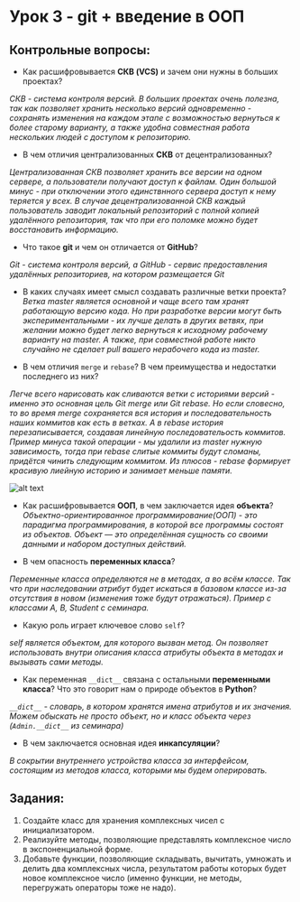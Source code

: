 # Урок 3 - git + введение в ООП
## Контрольные вопросы:
- Как расшифровывается __СКВ (VCS)__ и зачем они нужны 
в больших проектах?

*СКВ - система контроля версий. В больших проектах очень полезна, так как позволяет хранить несколько версий одновременно - сохранять изменения на каждом этапе с возможностью вернуться к более старому варианту, а также удобна совместная работа нескольких людей с доступом к репозиторию.*
- В чем отличия централизованных __СКВ__ от 
децентрализованных?

*Централизованная СКВ позволяет хранить все версии на одном сервере, а пользователи получают доступ к файлам. Один большой минус - при отключении этого единствнного сервера доступ к нему теряется у всех. В случае децентрализованной СКВ каждый пользователь заводит локальный репозиторий с полной копией удалённого репозитория, так что при его поломке можно будет восстановить информацию.*

- Что такое __git__ и чем он отличается от __GitHub__?

*Git - система контроля версий, а GitHub - сервис предоставления удалённых репозиториев, на котором размещается Git*

- В каких случаях имеет смысл создавать различные 
ветки проекта?
*Ветка master является основной и чаще всего там хранят работающую версию кода. Но при разработке версии могут быть экспериментальными - их лучше делать в других ветвях, при желании можно будет легко вернуться к исходному рабочему варианту на master. А также, при совместной работе никто случайно не сделает pull вашего нерабочего кода из master.*

- В чем отличия `merge` и `rebase`? В чем 
преимущества и недостатки последнего из них?

*Легче всего нарисовать как сливаются ветки с историями версий - именно это основная цель Git merge или Git rebase. Но если словесно, то во время merge сохраняется вся история и последовательность наших коммитов как есть в ветках. А в rebase история перезаписывается, создавая линейную последовательость коммитов. Пример минуса такой операции - мы удалили из master нужную зависимость, тогда при rebase слитые коммиты будут сломаны, придётся чинить следующим коммитом. Из плюсов - rebase формирует красивую лиейную историю и занимает меньше памяти.*

![alt text](image.png)

- Как расшифровывается __ООП__, в чем заключается идея __объекта__?
*Объектно-ориентированное программирование(ООП) - это парадигма программирования, в которой все программы состоят из объектов. Объект — это определённая сущность со своими данными и набором доступных действий.*

- В чем опасность __переменных класса__?

*Переменные класса определяются не в методах, а во всём классе. Так что при наследовании атрибут будет искаться в базовом классе из-за отсутствия в новом (изменения тоже будут отражаться). Пример с классами A, B, Student с семинара.*

- Какую роль играет ключевое слово `self`?

*self является объектом, для которого вызван метод. Он позволяет использовать внутри описания класса атрибуты объекта в методах и вызывать сами методы.*

- Как переменная `__dict__` связана с 
остальными __переменными класса__?
Что это говорит нам о природе объектов в __Python__?

*`__dict__` - словарь, в котором хранятся имена атрибутов и их значения. Можем обыскать не просто объект, но и класс объекта через (`Admin.__dict__` из семинара)*
- В чем заключается основная идея __инкапсуляции__?

*В сокрытии внутреннего устройства класса за интерфейсом, состоящим из методов класса, которыми мы будем оперировать.*

## Задания:
1) Создайте класс для хранения комплексных чисел с инициализатором.
2) Реализуйте методы, позволяющие представлять комплексное число в 
экспоненциальной форме.
3) Добавьте функции, позволяющие складывать, вычитать, 
умножать и делить два комплексных числа, результатом работы 
которых будет новое комплексное число (именно функции, не методы, 
перегружать операторы тоже не надо).
